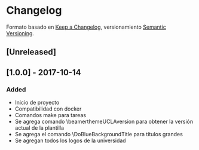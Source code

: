 # Changelog

Formato basado en [Keep a Changelog](http://keepachangelog.com/en/1.0.0/),
versionamiento [Semantic Versioning](http://semver.org/spec/v2.0.0.html).

## [Unreleased]

## [1.0.0] - 2017-10-14
### Added
- Inicio de proyecto
- Compatibilidad con docker
- Comandos make para tareas
- Se agrega comando \beamerthemeUCLAversion para obtener la versión actual de la plantilla
- Se agrega el comando \DoBlueBackgroundTitle para títulos grandes
- Se agregan todos los logos de la universidad
